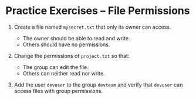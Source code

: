 # Practice Exercises – File Permissions

1. Create a file named `mysecret.txt` that only its owner can access.
   - The owner should be able to read and write.
   - Others should have no permissions.

2. Change the permissions of `project.txt` so that:
   - The group can edit the file.
   - Others can neither read nor write.

3. Add the user `devuser` to the group `devteam` and verify that `devuser` can access files with group permissions.
